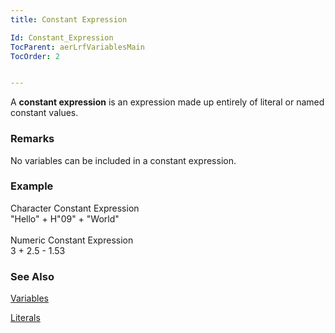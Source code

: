 ```yaml
---
title: Constant Expression

Id: Constant_Expression
TocParent: aerLrfVariablesMain
TocOrder: 2


---
```


A **constant expression** is an expression made up entirely of literal or named constant values. 

### Remarks
No variables can be included in a constant expression. 

### Example
Character Constant Expression<br /> "Hello" + H"09" + "World"<br /><br /> Numeric Constant Expression<br /> 3 + 2.5 - 1.53 

### See Also
[Variables](aerLrfVariablesMain.html)

[Literals](aerLrfLiteralsMain.html) 
